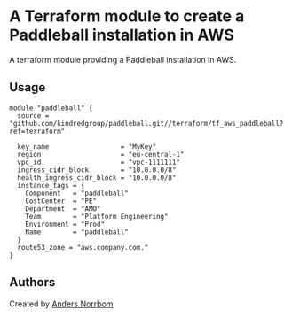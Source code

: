 # A Terraform module to create a Paddleball installation in AWS

A terraform module providing a Paddleball installation in AWS.

## Usage

```hcl
module "paddleball" {
  source = "github.com/kindredgroup/paddleball.git//terraform/tf_aws_paddleball?ref=terraform"

  key_name                  = "MyKey"
  region                    = "eu-central-1"
  vpc_id                    = "vpc-1111111"
  ingress_cidr_block        = "10.0.0.0/8"
  health_ingress_cidr_block = "10.0.0.0/8"
  instance_tags = {
    Component   = "paddleball"
    CostCenter  = "PE"
    Department  = "AMO"
    Team        = "Platform Engineering"
    Environment = "Prod"
    Name        = "paddleball"
  }
  route53_zone = "aws.company.com."
}
```


## Authors

Created by [Anders Norrbom](https://github.com/norrbom)
